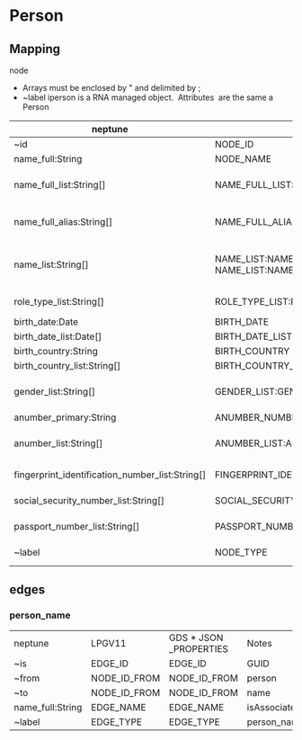 # Person

## Mapping

node

*   Arrays must be enclosed by " and delimited by ;
*   ~label iperson is a RNA managed object.  Attributes  are the same a Person

| neptune | LPG V11 | GDS | Notes |
| --- | --- | --- | --- |
| ~id | NODE\_ID | NODE\_ID | GUID |
| name\_full:String | NODE\_NAME | NODE\_NAME |   |
| name\_full\_list:String\[\] | NAME\_FULL\_LIST:NAME\_FULL, NAME\_FULL\_LIST:COUNT | NAME\_FULL\_LIST:\[{NAME\_FULL, NAME\_FULL\_LIST:COUNT}\] | MVP not planning to implement COUNT for neptune due to array complexity |
| name\_full\_alias:String\[\] | NAME\_FULL\_ALIAS\_LIST:NAME\_FULL, NAME\_FULL\_ALIAS\_LIST:NAME\_TYPE | NAME\_FULL\_ALIAS\_LIST:\[{NAME\_FULL, NAME\_FULL\_ALIAS\_LIST:NAME\_TYPE}\] | MVP not planning to implement NAME\_TYPE for neptune due to array complexity |
| name\_list:String\[\] | NAME\_LIST:NAME\_FIRST, NAME\_LIST:NAME\_MIDDLE, NAME\_LIST:NAME\_LAST, NAME\_LIST:NAME\_TYPE | NAME\_LIST:\[{NAME\_FIRST, NAME\_LIST:NAME\_MIDDLE, NAME\_LIST:NAME\_LAST, NAME\_LIST:NAME\_TYPE}\] | N\_F:JOHN|N\_M:DAVID|N\_L:SMITH|N\_T:PRIMARY; N\_F:JON|N\_L:SMITH|N\_T:PRIMARY |
| role\_type\_list:String\[\] | ROLE\_TYPE\_LIST:ROLE\_TYPE, ROLE\_TYPE\_LIST:ROLE\_COUNT | ROLE\_TYPE\_LIST:\[{ROLE\_TYPE, ROLE\_TYPE\_LIST:ROLE\_COUNT}\] | ROLE\_TYPE\_LIST:ROLE\_COUNT |
| birth\_date:Date | BIRTH\_DATE | BIRTH\_DATE |   |
| birth\_date\_list:Date\[\] | BIRTH\_DATE\_LIST | BIRTH\_DATE\_LIST |   |
| birth\_country:String | BIRTH\_COUNTRY | BIRTH\_COUNTRY |   |
| birth\_country\_list:String\[\] | BIRTH\_COUNTRY\_LIST | BIRTH\_COUNTRY\_LIST |   |
| gender\_list:String\[\] | GENDER\_LIST:GENDER,GENDER\_LIST:COUNT | GENDER\_LIST:\[{GENDER,GENDER\_LIST:COUNT}\] | MVP not planning to implement COUNT for neptune due to array complexity |
| anumber\_primary:String | ANUMBER\_NUMBER\_PRIMARY | ANUMBER\_NUMBER\_PRIMARY |   |
| anumber\_list:String\[\] | ANUMBER\_LIST:ANUMBER | ANUMBER\_LIST:\[{ANUMBER, IS\_PRIMARY}\] | MVP not planning to implement IS\_PRIMARY for neptune due to array complexity |
| fingerprint\_identification\_number\_list:String\[\] | FINGERPRINT\_IDENTIFICATION\_NUMBER\_LIST:FINGERPRINT\_IDENTIFICATION\_NUMBER | FINGERPRINT\_IDENTIFICATION\_NUMBER\_LIST:{FINGERPRINT\_IDENTIFICATION\_NUMBER} |   |
| social\_security\_number\_list:String\[\] | SOCIAL\_SECURITY\_NUMBER\_LIST:SOCIAL\_SECURITY\_NUMBER | SOCIAL\_SECURITY\_NUMBER\_LIST:{SOCIAL\_SECURITY\_NUMBER} |   |
| passport\_number\_list:String\[\] | PASSPORT\_NUMBER\_LIST:PASSPORT\_NUMBER | PASSPORT\_NUMBER\_LIST:{PASSPORT\_NUMBER} |   |
| ~label | NODE\_TYPE | NODE\_TYPE | person, iperson,  recall, precision |

## edges

### person\_name

<table><tbody><tr><td>neptune</td><td>LPGV11</td><td>GDS * JSON _PROPERTIES</td><td>Notes</td></tr><tr><td>~is</td><td>EDGE_ID</td><td>EDGE_ID</td><td>GUID</td></tr><tr><td>~from</td><td>NODE_ID_FROM</td><td>NODE_ID_FROM</td><td>person</td></tr><tr><td>~to</td><td>NODE_ID_FROM</td><td>NODE_ID_FROM</td><td>name</td></tr><tr><td>name_full:String</td><td>EDGE_NAME</td><td>EDGE_NAME</td><td>isAssociatedWithName</td></tr><tr><td>~label</td><td>EDGE_TYPE</td><td>EDGE_TYPE</td><td>person_name</td></tr></tbody></table>